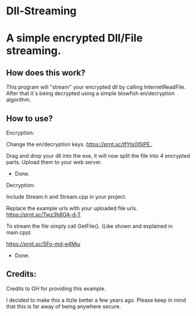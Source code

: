 # Dll-Streaming

# A simple encrypted Dll/File streaming.

## How does this work?

This program will "stream" your encrypted dll by calling InternetReadFile.
After that it´s being decrypted using a simple blowfish en/decryption algorithm.

## How to use?

Encryption: 

Change the en/decryption keys. 
https://prnt.sc/tfYts0l5IPE_

Drag and drop your dll into the exe, it will now split the file into 4 encrypted parts. Upload them to your web server. 
 - Done.

Decryption:

Include Stream.h and Stream.cpp in your project.

Replace the example urls with your uploaded file urls.
https://prnt.sc/Twz3h8OA-d-T

To stream the file simply call GetFile(). (Like shown and explained in main.cpp)

https://prnt.sc/SFo-md-e4Miu

- Done.


## Credits:

Credits to GH for providing this example.

I decided to make this a litzle better a few years ago. Please keep in mind that this is far away of being anywhere secure. 
